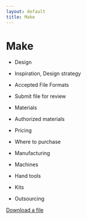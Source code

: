 ```yaml
---
layout: default
title: Make
---
```


# Make

* Design&nbsp;

* Inspiration, Design strategy&nbsp;
* Accepted File Formats&nbsp;
* Submit file for review&nbsp;

* Materials&nbsp;

* Authorized materials&nbsp;

* Pricing&nbsp;
* Where to purchase&nbsp;

* Manufacturing&nbsp;

* Machines&nbsp;
* Hand tools&nbsp;

* Kits&nbsp;
* Outsourcing&nbsp;

[Download a file](/files/chair-handout.pdf)